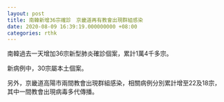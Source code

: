 ```yaml
---
layout: post
title: 南韓新增36宗確診　京畿道再有教會出現群組感染
date: 2020-08-09 16:39:19.000000000 +08:00
categories: rthk
---
```


南韓過去一天增加36宗新型肺炎確診個案，累計1萬4千多宗。

新病例中，30宗屬本土個案。

另外，京畿道高陽市兩間教會出現群組感染，相關病例分別累計增至22及18宗，其中一間教會出現病毒多代傳播。
